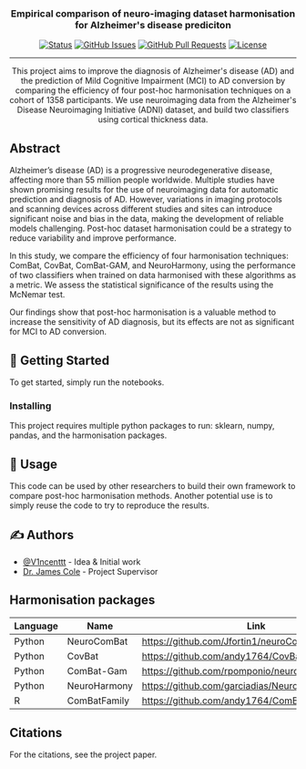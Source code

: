 <h3 align="center">Empirical comparison of neuro-imaging dataset harmonisation for Alzheimer's disease prediciton</h3>

<div align="center">

[![Status](https://img.shields.io/badge/status-active-success.svg)]()
[![GitHub Issues](https://img.shields.io/github/issues/kylelobo/The-Documentation-Compendium.svg)](https://github.com/kylelobo/The-Documentation-Compendium/issues)
[![GitHub Pull Requests](https://img.shields.io/github/issues-pr/kylelobo/The-Documentation-Compendium.svg)](https://github.com/kylelobo/The-Documentation-Compendium/pulls)
[![License](https://img.shields.io/badge/license-MIT-blue.svg)](/LICENSE)

</div>

---

<p align="center">This project aims to improve the diagnosis of Alzheimer's disease (AD) and the prediction of Mild Cognitive Impairment (MCI) to AD conversion by comparing the efficiency of four post-hoc harmonisation techniques on a cohort of 1358 participants. We use neuroimaging data from the Alzheimer's Disease Neuroimaging Initiative (ADNI) dataset, and build two classifiers using cortical thickness data.
    <br> 
</p>


## Abstract

Alzheimer’s disease (AD) is a progressive neurodegenerative disease, affecting more than 55 million people worldwide. Multiple studies have shown promising results for the use of neuroimaging data for automatic prediction and diagnosis of AD. However, variations in imaging protocols and scanning devices across different studies and sites can introduce significant noise and bias in the data, making the development of reliable models challenging. Post-hoc dataset harmonisation could be a strategy to reduce variability and improve performance.

In this study, we compare the efficiency of four harmonisation techniques: ComBat, CovBat, ComBat-GAM, and NeuroHarmony, using the performance of two classifiers when trained on data harmonised with these algorithms as a metric. We assess the statistical significance of the results using the McNemar test.

Our findings show that post-hoc harmonisation is a valuable method to increase the sensitivity of AD diagnosis, but its effects are not as significant for MCI to AD conversion.

## 🏁 Getting Started <a name = "getting_started"></a>

To get started, simply run the notebooks.


### Installing

This project requires multiple python packages to run: sklearn, numpy, pandas, and the harmonisation packages.


## 🎈 Usage <a name="usage"></a>

This code can be used by other researchers to build their own framework to compare post-hoc harmonisation methods. Another potential use is to simply reuse the code to try to reproduce the results.



## ✍️ Authors <a name = "authors"></a>

- [@V1ncenttt](https://github.com/kylelobo) - Idea & Initial work
- [Dr. James Cole](https://iris.ucl.ac.uk/iris/browse/profile?upi=JCOLE07) - Project Supervisor

## Harmonisation packages

| Language | Name         | Link                                             | Year |
|----------|--------------|--------------------------------------------------|------|
| Python   | NeuroComBat  | https://github.com/Jfortin1/neuroCombat          | 2020 |
| Python   | CovBat       | https://github.com/andy1764/CovBat_Harmonization | 2018 |
| Python   | ComBat-Gam   | https://github.com/rpomponio/neuroHarmonize      | 2021 |
| Python   | NeuroHarmony | https://github.com/garciadias/Neuroharmony       | 2020 |
| R        | ComBatFamily | https://github.com/andy1764/ComBatFamily         | 2023 |

## Citations

For the citations, see the project paper.

